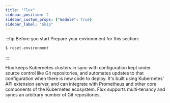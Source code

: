 ```yaml
---
title: "Flux"
sidebar_position: 2
sidebar_custom_props: {"module": true}
sidebar_label: "Skip"
---
```


:::tip Before you start
Prepare your environment for this section:

```bash timeout=300 wait=30
$ reset-environment
```

:::

Flux keeps Kubernetes clusters in sync with configuration kept under source control like Git repositories, and automates updates to that configuration when there is new code to deploy. It's built using Kubernetes’ API extension server, and can integrate with Prometheus and other core components of the Kubernetes ecosystem. Flux supports multi-tenancy and syncs an arbitrary number of Git repositories.
